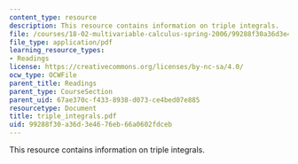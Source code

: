```yaml
---
content_type: resource
description: This resource contains information on triple integrals.
file: /courses/18-02-multivariable-calculus-spring-2006/99288f30a36d3e4676eb66a0602fdceb_triple_integrals.pdf
file_type: application/pdf
learning_resource_types:
- Readings
license: https://creativecommons.org/licenses/by-nc-sa/4.0/
ocw_type: OCWFile
parent_title: Readings
parent_type: CourseSection
parent_uid: 67ae370c-f433-8938-d073-ce4bed07e885
resourcetype: Document
title: triple_integrals.pdf
uid: 99288f30-a36d-3e46-76eb-66a0602fdceb
---
```

This resource contains information on triple integrals.